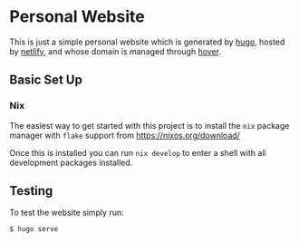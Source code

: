 # Personal Website

This is just a simple personal website which is generated by
[hugo](https://gohugo.io/), hosted by
[netlify](https://app.netlify.com/), and whose domain is managed
through [hover](https://www.hover.com/).

## Basic Set Up

### Nix

The easiest way to get started with this project is to install the
`nix` package manager with `flake` support from
https://nixos.org/download/

Once this is installed you can run `nix develop` to enter a shell with
all development packages installed.

## Testing

To test the website simply run:
```
$ hugo serve
```
